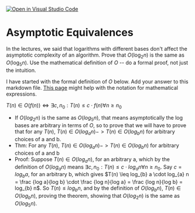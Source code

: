 [![Open in Visual Studio Code](https://classroom.github.com/assets/open-in-vscode-718a45dd9cf7e7f842a935f5ebbe5719a5e09af4491e668f4dbf3b35d5cca122.svg)](https://classroom.github.com/online_ide?assignment_repo_id=12071342&assignment_repo_type=AssignmentRepo)
# Asymptotic Equivalences

In the lectures, we said that logarithms with different bases don't affect the
asymptotic complexity of an algorithm. Prove that $O(\log_{2} n)$ is the same as
$O(\log_{5} n)$. Use the mathematical definition of $O$ -- do a formal proof,
not just the intuition.

I have started with the formal definition of $O$ below. Add your answer to this
markdown file. [This
page](https://docs.github.com/en/get-started/writing-on-github/working-with-advanced-formatting/writing-mathematical-expressions)
might help with the notation for mathematical expressions.

$T(n) \in O(f(n)) \iff \exists c, n_0: T(n) \leq c \cdot f(n) \forall n \geq n_0$

- If $O(log_{2} n)$ is the same as $O(log_{5} n)$, that means asymptotically the log bases are arbitrary in terms of $O$, so to prove that we will have to prove that for any $T(n)$, $T(n) \in O(log_{a} n)  -> T(n) \in O(log_{b} n)$ for arbitrary choices of a and b. 
- Thm: For any $T(n)$, $T(n) \in O(log_{a} n)  -> T(n) \in O(log_{b} n)$ for arbitrary choices of a and b
- Proof: Suppose $T(n) \in O(log_{a} n)$, for an arbitrary a, which by the definition of $O(log_{a} n)$ means $\exists c, n_0: T(n) \leq c \cdot log_{a} n \forall n \geq n_0$. Say $c = log_{b} a$, for an arbitrary b, which gives $T(n) \leq log_{b} a \cdot log_{a} n = \frac {log a}{log b} \cdot \frac {log n}{log a} = \frac {log n}{log b} = log_{b} n$. So $T(n) \leq log_{b} n$, and by the definition of $O(log_{b} n)$, $T(n) \in O(log_{b} n)$, proving the theorem, showing that $O(log_{2} n)$ is the same as $O(log_{5} n)$. 
